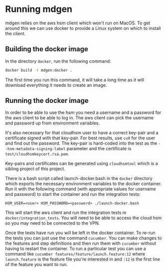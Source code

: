 # Running mdgen

mdgen relies on the aws hsm client which won't run on MacOS.
To get around this we can use docker to provide a Linux system on which
to install the client.

## Building the docker image

In the directory `docker`, run the following command:

```bash
docker build -t mdgen:docker .
```

The first time you run this command, it will take a long time as it
will download everything it needs to create an image.

## Running the docker image

In order to be able to use the hsm you need a username and a password for
the aws client to be able to log in.  The aws client can pick the username
and password up from environment variables.

It's also necessary for that cloudhsm user to have a correct key-pair and
a certificate signed with that key-pair.  For best results, use `cu9` for
the user and find out the password.  The key-pair is hard-coded into the
test as the `--hsm-metadata-signing-label` parameter and the certificate 
is `test/cloudhsmkeycert.rsa.pem`.

Key-pairs and certificates can be generated using `cloudhsmtool` which is 
a sibling project of this project.

There is a bash script called launch-docker.bash in the `docker` directory
which exports the necessary environment variables to the docker container.
Run it with the following command (with appropriate values for username 
and password) to start the container and run the integration tests:

```
HSM_USER=<user> HSM_PASSWORD=<password> ./launch-docker.bash 
```

This will start the aws client and run the integration tests in 
`docker/integration_tests`.  You will need to be able to access the cloud 
hsm so you may need to be connected to the VPN.

Once the tests have run you will be left in the docker container. To re-run
the tests you can just use the command `cucumber`. You can make changes to
the features and step definitions and then run them with `cucumber`
without having to restart the container.  To run a particular test you
can use a command like `cucumber features/feature/launch.feature:12` where
`launch.feature` is the feature file you're interested in and `:12` is the
first line of the feature you want to run.